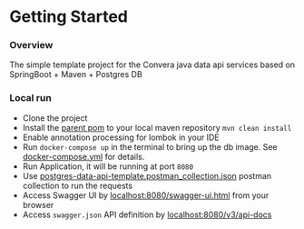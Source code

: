 # Getting Started

### Overview
The simple template project for the Convera java data api services based on SpringBoot + Maven + Postgres DB

### Local run
- Clone the project
- Install the [parent pom](https://gitlab.com/convera_platform/convera-spring-boot-super-pom) to your local maven repository
```mvn clean install```
- Enable annotation processing for lombok in your IDE
- Run ```docker-compose up``` in the terminal to bring up the db image. See [docker-compose.yml](docker-compose.yml) for details.
- Run Application, it will be running at port ```8080```
- Use [postgres-data-api-template.postman_collection.json](postgres-data-api-template.postman_collection.json) postman collection to run the requests
- Access Swagger UI by [localhost:8080/swagger-ui.html](localhost:8080/swagger-ui.html) from your browser
- Access ```swagger.json``` API definition by [localhost:8080/v3/api-docs](localhost:8080/v3/api-docs)
